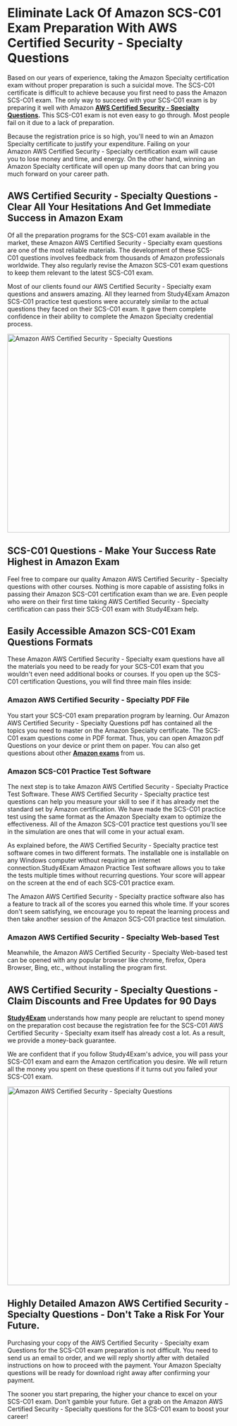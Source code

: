 <h1><strong>Eliminate Lack Of Amazon SCS-C01 Exam Preparation With AWS Certified Security - Specialty Questions</strong></h1>

<p>Based on our years of experience, taking the Amazon Specialty certification exam without proper preparation is such a suicidal move. The SCS-C01 certificate is difficult to achieve because you first need to pass the Amazon SCS-C01 exam. The only way to succeed with your SCS-C01 exam is by preparing it well with Amazon <strong><a href="https://www.study4exam.com/amazon/aws-certified-security-specialty-questions-pdf">AWS Certified Security - Specialty Questions</a>.</strong> This SCS-C01 exam is not even easy to go through. Most people fail on it due to a lack of preparation.</p>

<p>Because the registration price is so high, you'll need to win an Amazon Specialty certificate to justify your expenditure. Failing on your Amazon AWS Certified Security - Specialty certification exam will cause you to lose money and time, and energy. On the other hand, winning an Amazon Specialty certificate will open up many doors that can bring you much forward on your career path.</p>

<h2><strong>AWS Certified Security - Specialty Questions - Clear All Your Hesitations And Get Immediate Success in Amazon Exam</strong></h2>

<p>Of all the preparation programs for the SCS-C01 exam available in the market, these Amazon AWS Certified Security - Specialty exam questions are one of the most reliable materials. The development of these SCS-C01 questions involves feedback from thousands of Amazon professionals worldwide. They also regularly revise the Amazon SCS-C01 exam questions to keep them relevant to the latest SCS-C01 exam. </p>

<p>Most of our clients found our AWS Certified Security - Specialty exam questions and answers amazing. All they learned from Study4Exam Amazon SCS-C01 practice test questions were accurately similar to the actual questions they faced on their SCS-C01 exam. It gave them complete confidence in their ability to complete the Amazon Specialty credential process.</p>

<p><a href="https://www.study4exam.com/amazon/scs-c01" target="_blank"><img alt="Amazon AWS Certified Security - Specialty Questions" src="https://www.thequestionanswers.com/wp-content/uploads/2022/02/Study4Exam-Certification-Exams-Questions.webp" style="width: 100%; height: 450px;" /></a></p>

<h2><strong>SCS-C01 Questions - Make Your Success Rate Highest in Amazon Exam</strong> </h2>

<p>Feel free to compare our quality Amazon AWS Certified Security - Specialty questions with other courses. Nothing is more capable of assisting folks in passing their Amazon SCS-C01 certification exam than we are. Even people who were on their first time taking AWS Certified Security - Specialty certification can pass their SCS-C01 exam with Study4Exam help.</p>

<h2><strong>Easily Accessible Amazon SCS-C01 Exam Questions Formats</strong></h2>

<p>These Amazon AWS Certified Security - Specialty exam questions have all the materials you need to be ready for your SCS-C01 exam that you wouldn't even need additional books or courses. If you open up the SCS-C01 certification Questions, you will find three main files inside:</p>

<h3><strong>Amazon AWS Certified Security - Specialty PDF File</strong></h3>

<p>You start your SCS-C01 exam preparation program by learning. Our Amazon AWS Certified Security - Specialty Questions pdf has contained all the topics you need to master on the Amazon Specialty certificate. The SCS-C01 exam questions come in PDF format. Thus, you can open Amazon pdf Questions on your device or print them on paper. You can also get questions about other <a href="https://www.study4exam.com/amazon-exams" target="_blank"><strong>Amazon exams</strong></a> from us.</p>

<h3><strong>Amazon SCS-C01 Practice Test Software</strong></h3>

<p>The next step is to take Amazon AWS Certified Security - Specialty Practice Test Software. These AWS Certified Security - Specialty practice test questions can help you measure your skill to see if it has already met the standard set by Amazon certification. We have made the SCS-C01 practice test using the same format as the Amazon Specialty exam to optimize the effectiveness. All of the Amazon SCS-C01 practice test questions you'll see in the simulation are ones that will come in your actual exam.</p>

<p>As explained before, the AWS Certified Security - Specialty practice test software comes in two different formats. The installable one is installable on any Windows computer without requiring an internet connection.Study4Exam Amazon Practice Test software allows you to take the tests multiple times without recurring questions. Your score will appear on the screen at the end of each SCS-C01 practice exam.</p>

<p>The Amazon AWS Certified Security - Specialty practice software also has a feature to track all of the scores you earned this whole time. If your scores don't seem satisfying, we encourage you to repeat the learning process and then take another session of the Amazon SCS-C01 practice test simulation. </p>

<h3><strong>Amazon AWS Certified Security - Specialty Web-based Test</strong></h3>

<p>Meanwhile, the Amazon AWS Certified Security - Specialty Web-based test can be opened with any popular browser like chrome, firefox, Opera Browser, Bing, etc., without installing the program first.</p>

<h2><strong>AWS Certified Security - Specialty Questions - Claim Discounts and Free Updates for 90 Days</strong></h2>

<p><a href="https://www.study4exam.com/" target="_blank"><strong>Study4Exam</strong></a> understands how many people are reluctant to spend money on the preparation cost because the registration fee for the SCS-C01 AWS Certified Security - Specialty exam itself has already cost a lot. As a result, we provide a money-back guarantee.</p>

<p>We are confident that if you follow Study4Exam's advice, you will pass your SCS-C01 exam and earn the Amazon certification you desire. We will return all the money you spent on these questions if it turns out you failed your SCS-C01 exam.</p>

<p><a href="https://www.study4exam.com/amazon/scs-c01" target="_blank"><img alt="Amazon AWS Certified Security - Specialty Questions" src="https://www.thequestionanswers.com/wp-content/uploads/2022/02/Study4Exam-Cert-Exams-Questions-Discount.webp" style="width: 100%; height: 450px;" /></a></p>

<h2><strong>Highly Detailed Amazon AWS Certified Security - Specialty Questions - Don't Take a Risk For Your Future.</strong></h2>

<p>Purchasing your copy of the AWS Certified Security - Specialty exam Questions for the SCS-C01 exam preparation is not difficult. You need to send us an email to order, and we will reply shortly after with detailed instructions on how to proceed with the payment. Your Amazon Specialty questions will be ready for download right away after confirming your payment.</p>

<p>The sooner you start preparing, the higher your chance to excel on your SCS-C01 exam. Don't gamble your future. Get a grab on the Amazon AWS Certified Security - Specialty questions for the SCS-C01 exam to boost your career!</p>
